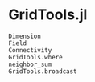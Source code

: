 # GridTools.jl


```@docs
Dimension
Field
Connectivity
GridTools.where
neighbor_sum
GridTools.broadcast
```